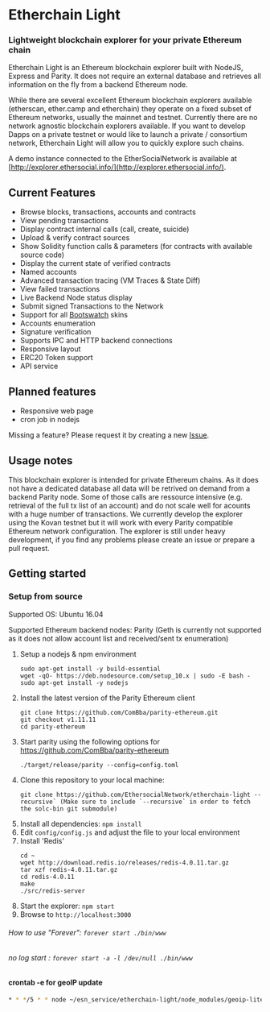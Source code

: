 # Etherchain Light
### Lightweight blockchain explorer for your private Ethereum chain

Etherchain Light is an Ethereum blockchain explorer built with NodeJS, Express and Parity. It does not require an external database and retrieves all information on the fly from a backend Ethereum node.

While there are several excellent Ethereum blockchain explorers available (etherscan, ether.camp and etherchain) they operate on a fixed subset of Ethereum networks, usually the mainnet and testnet. Currently there are no network agnostic blockchain explorers available. If you want to develop Dapps on a private testnet or would like to launch a private / consortium network, Etherchain Light will allow you to quickly explore such chains.

A demo instance connected to the EtherSocialNetwork is available at [http://explorer.ethersocial.info/](http://explorer.ethersocial.info/).

## Current Features
* Browse blocks, transactions, accounts and contracts
* View pending transactions
* Display contract internal calls (call, create, suicide)
* Upload & verify contract sources
* Show Solidity function calls & parameters (for contracts with available source code)
* Display the current state of verified contracts
* Named accounts
* Advanced transaction tracing (VM Traces & State Diff)
* View failed transactions
* Live Backend Node status display
* Submit signed Transactions to the Network
* Support for all [Bootswatch](https://bootswatch.com/) skins
* Accounts enumeration
* Signature verification
* Supports IPC and HTTP backend connections
* Responsive layout
* ERC20 Token support
* API service

## Planned features
* Responsive web page
* cron job in nodejs

Missing a feature? Please request it by creating a new [Issue](https://github.com/ComBba/etherchain-light/issues).

## Usage notes
This blockchain explorer is intended for private Ethereum chains. As it does not have a dedicated database all data will be retrived on demand from a backend Parity node. Some of those calls are ressource intensive (e.g. retrieval of the full tx list of an account) and do not scale well for acounts with a huge number of transactions. We currently develop the explorer using the Kovan testnet but it will work with every Parity compatible Ethereum network configuration. The explorer is still under heavy development, if you find any problems please create an issue or prepare a pull request.

## Getting started

### Setup from source

Supported OS: Ubuntu 16.04

Supported Ethereum backend nodes: Parity (Geth is currently not supported as it does not allow account list and received/sent tx enumeration)

1. Setup a nodejs & npm environment
    ```
    sudo apt-get install -y build-essential
    wget -qO- https://deb.nodesource.com/setup_10.x | sudo -E bash -
    sudo apt-get install -y nodejs
    ```
2. Install the latest version of the Parity Ethereum client
    ```
    git clone https://github.com/ComBba/parity-ethereum.git
    git checkout v1.11.11
    cd parity-ethereum
    ```
3. Start parity using the following options for https://github.com/ComBba/parity-ethereum
    ```
    ./target/release/parity --config=config.toml
    ```
4. Clone this repository to your local machine: 
    ```
    git clone https://github.com/EthersocialNetwork/etherchain-light --recursive` (Make sure to include `--recursive` in order to fetch the solc-bin git submodule)
    ```
5. Install all dependencies: `npm install`
6. Edit `config/config.js` and adjust the file to your local environment
7. Install 'Redis'
    ```
    cd ~
    wget http://download.redis.io/releases/redis-4.0.11.tar.gz
    tar xzf redis-4.0.11.tar.gz
    cd redis-4.0.11
    make
    ./src/redis-server
    ```
8. Start the explorer: `npm start`
9. Browse to `http://localhost:3000`
###### How to use "Forever": `forever start ./bin/www`
###### no log start : `forever start -a -l /dev/null ./bin/www`

#### crontab -e for geoIP update
```sh
* * */5 * * node ~/esn_service/etherchain-light/node_modules/geoip-lite/scripts/updatedb.js
```